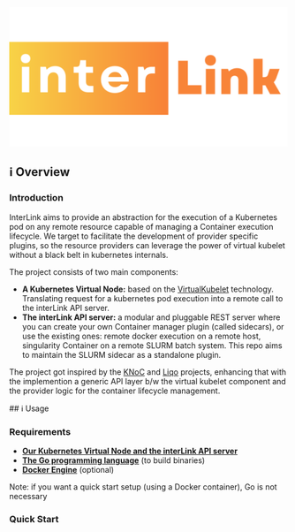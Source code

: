 ![Interlink logo](./docs/static/img/interlink_logo.png)

## :information_source: Overview

### Introduction
InterLink aims to provide an abstraction for the execution of a Kubernetes pod on any remote resource capable of managing a Container execution lifecycle.
We target to facilitate the development of provider specific plugins, so the resource providers can leverage the power of virtual kubelet without a black belt in kubernetes internals.

The project consists of two main components:

- __A Kubernetes Virtual Node:__ based on the [VirtualKubelet](https://virtual-kubelet.io/) technology. Translating request for a kubernetes pod execution into a remote call to the interLink API server.
- __The interLink API server:__ a modular and pluggable REST server where you can create your own Container manager plugin (called sidecars), or use the existing ones: remote docker execution on a remote host, singularity Container on a remote SLURM batch system. This repo aims to maintain the SLURM sidecar as a standalone plugin.

The project got inspired by the [KNoC](https://github.com/CARV-ICS-FORTH/knoc) and [Liqo](https://github.com/liqotech/liqo/tree/master) projects, enhancing that with the implemention a generic API layer b/w the virtual kubelet component and the provider logic for the container lifecycle management.

## :information_source: Usage

### Requirements
- __[Our Kubernetes Virtual Node and the interLink API server](https://github.com/interTwin-eu/interLink)__
- __[The Go programming language](https://go.dev/doc/install)__ (to build binaries)
- __[Docker Engine](https://docs.docker.com/engine/)__ (optional)

Note: if you want a quick start setup (using a Docker container), Go is not necessary

### Quick Start

